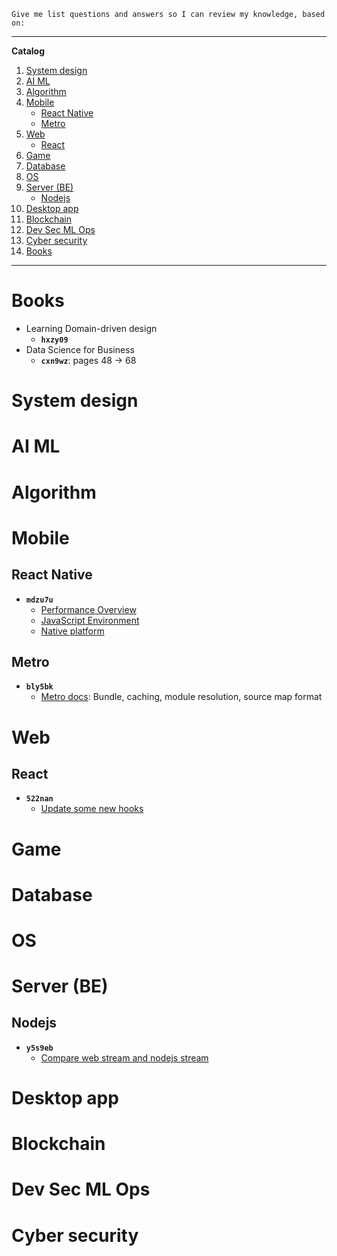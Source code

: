 ```text
Give me list questions and answers so I can review my knowledge, based on:

```

---

**Catalog**

1. [System design](#system-design)  
2. [AI ML](#ai-m)  
3. [Algorithm](#algorithm)  
4. [Mobile](#mobile)  
    - [React Native](#react-native)
    - [Metro](#metro)  
5. [Web](#web)
    - [React](#react)  
6. [Game](#game)  
7. [Database](#database)  
8. [OS](#os)  
9. [Server (BE)](#server-be)  
    - [Nodejs](#nodejs)
10. [Desktop app](#desktop-app)  
11. [Blockchain](#lockchain)  
12. [Dev Sec ML Ops](#dev-sec-ml-ops)  
13. [Cyber security](#cyber-security)  
14. [Books](#books)

---

# Books

- Learning Domain-driven design
    - **`hxzy09`**
- Data Science for Business
    - **`cxn9wz`**: pages 48 -> 68

# System design

# AI ML

# Algorithm

# Mobile

## React Native

- **`mdzu7u`**
    - [Performance Overview](https://reactnative.dev/docs/performance)
    - [JavaScript Environment](https://reactnative.dev/docs/performance)
    - [Native platform](https://reactnative.dev/docs/native-platform)

## Metro

- **`bly5bk`**
    - [Metro docs](https://metrobundler.dev/docs/bundling): Bundle, caching, module resolution, source map format

# Web

## React

- **`522nan`**
    - [Update some new hooks](https://react.dev/reference/react/hooks)

# Game

# Database

# OS

# Server (BE)

## Nodejs

- **`y5s9eb`**
    - [Compare web stream and nodejs stream](https://betterstack.com/community/guides/scaling-nodejs/nodejs-streams-vs-web-streams-api/)

# Desktop app

# Blockchain

# Dev Sec ML Ops

# Cyber security
